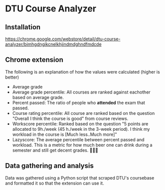 # DTU Course Analyzer

## Installation
https://chrome.google.com/webstore/detail/dtu-course-analyzer/bimhgdngikcnelkhjindmdghndfmdcde

## Chrome extension
The following is an explanation of how the values were calculated (higher is better)
  * Average grade
  * Average grade percentile: All courses are ranked against eachother based on average grade. 
  * Percent passed: The ratio of people who **attended** the exam that passed.
  * Course rating percentile: All course are ranked based on the question "Overall I think the course is good" from course reviews. 
  * Workscore percentile: Ranked based on the question "5 points are allocated to 9h./week (45 h./week in the 3-week period). I think my workload in the course is [Much less..Much more]"
  * Lazyscore: The average percentile between percent passed and workload. This is a metric for how much beer one can drink during a semester and still get decent grades. 🍺🍺🍺

## Data gathering and analysis
Data was gathered using a Python script that scraped DTU's coursebase and formatted it so that the extension can use it.

